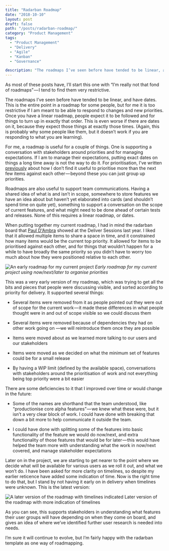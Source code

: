 ```yaml
---
title: "Radarban Roadmap"
date: "2018-10-10"
layout: post
draft: false
path: "/posts/radarban-roadmap/"
category: "Product Management"
tags:
  - "Product Management"
  - "Delivery"
  - "Agile"
  - "Kanban"
  - "Governance"

description: "The roadmaps I’ve seen before have tended to be linear, and have dates. This is the entire point in a roadmap for some people, but for me it is too restrictive if I am meant to be able to respond to changes and new priorities. Once you have a linear roadmap, people expect it to be followed and for things to turn up in exactly that order. This is even worse if there are dates on it, because they expect those things at exactly those times. (Again, this is probably why some people like them, but it doesn’t work if you are responding to what you are learning)."
---
```


As most of these posts have, I’ll start this one with “I’m really not that fond of roadmaps” — I tend to find them very restrictive.

The roadmaps I’ve seen before have tended to be linear, and have dates. This is the entire point in a roadmap for some people, but for me it is too restrictive if I am meant to be able to respond to changes and new priorities. Once you have a linear roadmap, people expect it to be followed and for things to turn up in exactly that order. This is even worse if there are dates on it, because they expect those things at exactly those times. (Again, this is probably why some people like them, but it doesn’t work if you are responding to what you are learning).

For me, a roadmap is useful for a couple of things. One is supporting a conversation with stakeholders around priorities and for managing expectations. If I am to manage their expectations, putting exact dates on things a long time away is not the way to do it. For prioritisation, I’ve written [previously](/posts/the-anatomy-of-our-kanban-board) about how I don’t find it useful to prioritise more than the next few items against each other — beyond these you can just group up priorities.

Roadmaps are also useful to support team communications. Having a shared idea of what is and isn’t in scope, somewhere to store features we have an idea about but haven’t yet elaborated into cards (and shouldn’t spend time on quite yet), something to support a conversation on the scope of current features, and what might need to be done ahead of certain tests and releases. None of this requires a linear roadmap, or dates.

When putting together my current roadmap, I had in mind the radarban board that [Paul D'Ambra](https://medium.com/@pauldambra) showed at the Deliver Sessions last year. I liked that it allowed multiple items to share a space in time, and it constrained how many items would be the current top priority. It allowed for items to be prioritised against each other, and for things that wouldn’t happen for a while to have broadly the same priority so you didn’t have to worry too much about how they were positioned relative to each other.

![An early roadmap for my current project](/roadmap.png "An early roadmap for my current project")
*Early roadmap for my current project using now/next/later to organise priorities*

This was a very early version of my roadmap, which was trying to get all the bits and pieces that people were discussing visible, and sorted according to priority for delivery. It supported several things:

* Several items were removed from it as people pointed out they were out of scope for the current work — it made these differences in what people thought were in and out of scope visible so we could discuss them

* Several items were removed because of dependencies they had on other work going on —we will reintroduce them once they are possible

* Items were moved about as we learned more talking to our users and our stakeholders

* Items were moved as we decided on what the minimum set of features could be for a small release

* By having a WIP limit (defined by the available space), conversations with stakeholders around the prioritisation of work and not everything being top priority were a bit easier

There are some deficiencies to it that I improved over time or would change in the future:

* Some of the names are shorthand that the team understood, like “productionise core alpha features” — we knew what these were, but it isn’t a very clear block of work. I could have done with breaking that down a bit more to help communicate it outside the team.

* I could have done with splitting some of the features into basic functionality of the feature we would do now/next, and extra functionality of those features that would be for later — this would have helped the team more with understanding what the work in now/next covered, and manage stakeholder expectations

Later on in the project, we are starting to get nearer to the point where we decide what will be available for various users as we roll it out, and what we won’t do. I have been asked for more clarity on timelines, so despite my earlier reticence have added some indication of time. Now is the right time to do that, but I stand by not having it early on in delivery when timelines were unknown. This is the latest version:

![A later version of the roadmap with timelines indicated](/roadmap2.jpg "A later version of the roadmap with timelines indicated")
Later version of the roadmap with more indication of timelines

As you can see, this supports stakeholders in understanding what features their user groups will have depending on when they come on board, and gives an idea of where we’ve identified further user research is needed into needs.

I’m sure it will continue to evolve, but I’m fairly happy with the radarban template as one way of roadmapping.

